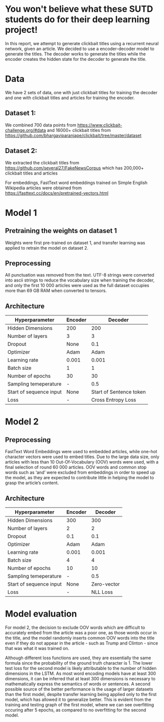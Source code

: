 # You won't believe what these SUTD students do for their deep learning project!
In this report, we attempt to generate clickbait titles using a recurrent neural network, given an article. We decided to use a encoder-decoder model to generate the titles. The decoder works to generate the titles while the encoder creates the hidden state for the decoder to generate the title.

# Data
We have 2 sets of data, one with just clickbait titles for training the decoder and one with clickbait titles and articles for training the encoder.

## Dataset 1: 
We combined 700 data points from https://www.clickbait-challenge.org/#data and 16000+ clickbait titles from https://github.com/bhargaviparanjape/clickbait/tree/master/dataset

## Dataset 2: 
We extracted the clickbait titles from https://github.com/several27/FakeNewsCorpus which has 200,000+ clickbait titles and articles

For embeddings, FastText word embeddings trained on Simple English Wikipedia articles were obtained from https://fasttext.cc/docs/en/pretrained-vectors.html

# Model 1
## Pretraining the weights on dataset 1
Weights were first pre-trained on dataset 1, and transfer learning was applied to retrain the model on dataset 2.

## Preprocessing
All punctuation was removed from the text. UTF-8 strings were converted into ascii strings to reduce the vocabulary size when training the decoder, and only the first 10 000 articles were used as the full dataset occupies more than 69 GB RAM when converted to tensors.

## Architecture
| Hyperparameter          | Encoder | Decoder                 |
|-------------------------|---------|-------------------------|
| Hidden Dimensions       | 200     | 200                     |
| Number of layers        | 3       | 3                       |
| Dropout                 | None    | 0.1                     |
| Optimizer               | Adam    | Adam                    |
| Learning rate           | 0.001   | 0.001                   |
| Batch size              | 1       | 1                       |
| Number of epochs        | 30      | 30                      |
| Sampling temeperature   | -       | 0.5                     |
| Start of sequence input | None    | Start of Sentence token |
| Loss                    | -       | Cross Entropy Loss      |


# Model 2
## Preprocessing
FastText Word Embeddings were used to embedded articles, while one-hot character vectors were used to embed titles. Due to the large data size, only articles with less than 10 Out-Of-Vocabulary (OOV) words were used, with a final selection of round 60 000 articles. OOV words and common stop words such as ‘and’ were excluded from embeddings in order to speed up the model, as they are expected to contribute little in helping the model to grasp the article’s content.

## Architecture
| Hyperparameter          | Encoder | Decoder     |
|-------------------------|---------|-------------|
| Hidden Dimensions       | 300     | 300         |
| Number of layers        | 2       | 2           |
| Dropout                 | 0.1     | 0.1         |
| Optimizer               | Adam    | Adam        |
| Learning rate           | 0.001   | 0.001       |
| Batch size              | 4       | 4           |
| Number of epochs        | 10      | 10          |
| Sampling temeperature   | -       | 0.5         |
| Start of sequence input | None    | Zero-vector |
| Loss                    | -       | NLL Loss    |

# Model evaluation
For model 2, the decision to exclude OOV words which are difficult to accurately embed from the article was a poor one, as those words occur in the title, and the model randomly inserts common OOV words into the title even if they do not appear in the article - such as Trump and Clinton - since that was what it was trained on.  

Although different loss functions are used, they are essentially the same formula since the probability of the ground truth character is 1. The lower test loss for the second model is likely attributable to the number of hidden dimensions in the LSTM. As most word encoding models have at least 300 dimensions, it can be inferred that at least 300 dimensions is necessary to mathematically express the semantics of words or sentences. 
A second possible source of the better performance is the usage of larger datasets than the first model, despite transfer learning being applied only to the first model, which has allowed it to generalize better. This is evident from the training and testing graph of the first model, where we can see overfitting occuring after 5 epochs, as compared to no overfitting for the second model.
